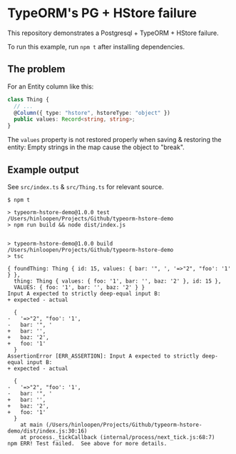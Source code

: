 # TypeORM's PG + HStore failure

This repository demonstrates a Postgresql + TypeORM + HStore failure.

To run this example, run `npm t` after installing dependencies.

## The problem

For an Entity column like this:

```typescript
class Thing {
  // ...
  @Column({ type: "hstore", hstoreType: "object" })
  public values: Record<string, string>;
}
```

The `values` property is not restored properly when saving & restoring the
entity: Empty strings in the map cause the object to "break".

## Example output

See `src/index.ts` & `src/Thing.ts` for relevant source.

```
$ npm t

> typeorm-hstore-demo@1.0.0 test /Users/hinloopen/Projects/Github/typeorm-hstore-demo
> npm run build && node dist/index.js


> typeorm-hstore-demo@1.0.0 build /Users/hinloopen/Projects/Github/typeorm-hstore-demo
> tsc

{ foundThing: Thing { id: 15, values: { bar: '", ', '=>"2", "foo': '1' } },
  thing: Thing { values: { foo: '1', bar: '', baz: '2' }, id: 15 },
  VALUES: { foo: '1', bar: '', baz: '2' } }
Input A expected to strictly deep-equal input B:
+ expected - actual

  {
-   '=>"2", "foo': '1',
-   bar: '", '
+   bar: '',
+   baz: '2',
+   foo: '1'
  }
AssertionError [ERR_ASSERTION]: Input A expected to strictly deep-equal input B:
+ expected - actual

  {
-   '=>"2", "foo': '1',
-   bar: '", '
+   bar: '',
+   baz: '2',
+   foo: '1'
  }
    at main (/Users/hinloopen/Projects/Github/typeorm-hstore-demo/dist/index.js:30:16)
    at process._tickCallback (internal/process/next_tick.js:68:7)
npm ERR! Test failed.  See above for more details.
```
